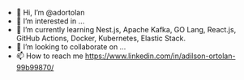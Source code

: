 - 👋 Hi, I’m @adortolan
- 👀 I’m interested in ...
- 🌱 I’m currently learning Nest.js, Apache Kafka, GO Lang, React.js, GitHub Actions, Docker, Kubernetes, Elastic Stack. 
- 💞️ I’m looking to collaborate on ...
- 📫 How to reach me https://www.linkedin.com/in/adilson-ortolan-99b99870/


<!---
adortolan/adortolan is a ✨ special ✨ repository because its `README.md` (this file) appears on your GitHub profile.
You can click the Preview link to take a look at your changes.
--->
